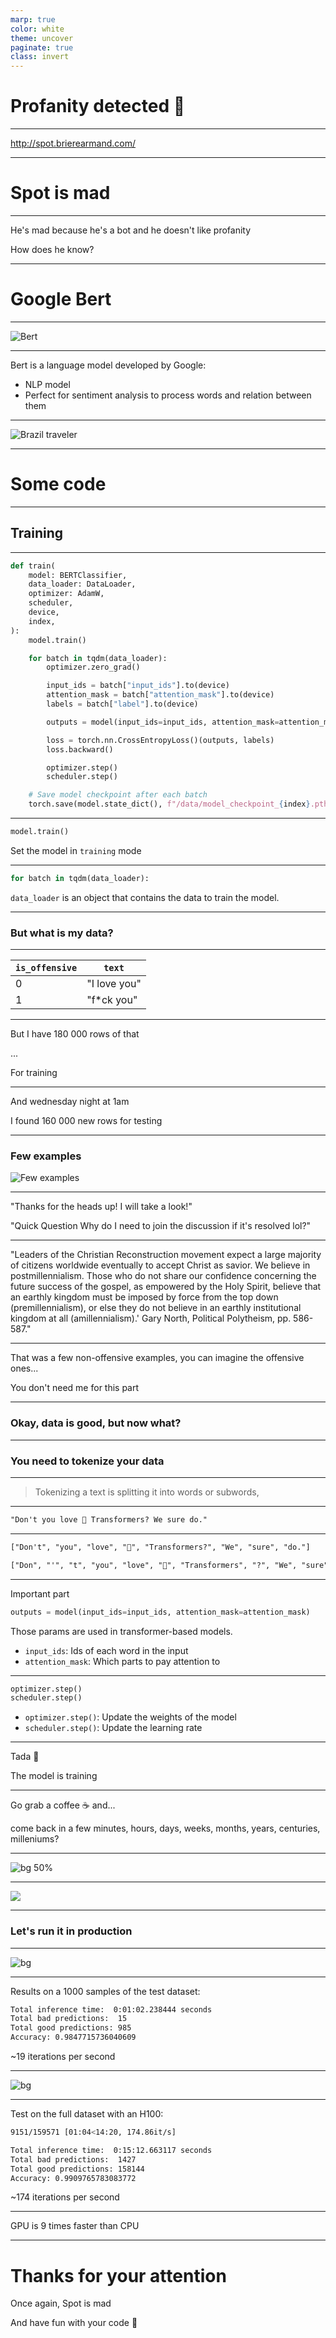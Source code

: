 ```yaml
---
marp: true
color: white
theme: uncover
paginate: true
class: invert
---
```


<style>
section::after {
  content: attr(data-marpit-pagination) '/' attr(data-marpit-pagination-total);
}
</style>


# Profanity detected 👀

---

http://spot.brierearmand.com/

---

# Spot is mad

---

He's mad because he's a bot and he doesn't like profanity

How does he know?

---

# Google Bert

---

![Bert](./assets/bert-google.webp)

---

Bert is a language model developed by Google:

- NLP model
- Perfect for sentiment analysis to process words and relation between them

---

![Brazil traveler](./assets/brazil-traveler.webp)

---

# Some code

---

## Training

---


```python
def train(
    model: BERTClassifier,
    data_loader: DataLoader,
    optimizer: AdamW,
    scheduler,
    device,
    index,
):
    model.train()

    for batch in tqdm(data_loader):
        optimizer.zero_grad()

        input_ids = batch["input_ids"].to(device)
        attention_mask = batch["attention_mask"].to(device)
        labels = batch["label"].to(device)

        outputs = model(input_ids=input_ids, attention_mask=attention_mask)

        loss = torch.nn.CrossEntropyLoss()(outputs, labels)
        loss.backward()

        optimizer.step()
        scheduler.step()

    # Save model checkpoint after each batch
    torch.save(model.state_dict(), f"/data/model_checkpoint_{index}.pth")
```

---


```python
model.train()
```

Set the model in `training` mode

---

```python
for batch in tqdm(data_loader):
```

`data_loader` is an object that contains the data to train the model.

---

### But what is my data?

---

| `is_offensive` | `text`       |
| -------------- | ------------ |
| 0              | "I love you" |
| 1              | "f*ck you"   |

---

But I have 180 000 rows of that

...

For training

---

And wednesday night at 1am

I found 160 000 new rows for testing

---

### Few examples

![Few examples](./assets/get_ready.webp)

---


"Thanks for the heads up! I will take a look!"

"Quick Question 
Why do I need to join the discussion if it's resolved lol?"

---

"Leaders of the Christian Reconstruction movement expect a large majority of citizens worldwide eventually to accept Christ as savior. We believe in postmillennialism. Those who do not share our confidence concerning the future success of the gospel, as empowered by the Holy Spirit, believe that an earthly kingdom must be imposed by force from the top down (premillennialism), or else they do not believe in an earthly institutional kingdom at all (amillennialism).' Gary North, Political Polytheism, pp. 586-587."

---

That was a few non-offensive examples, you can imagine the offensive ones...

You don't need me for this part

---

### Okay, data is good, but now what?

---

### You need to tokenize your data

---

> Tokenizing a text is splitting it into words or subwords,

---

```txt
"Don't you love 🤗 Transformers? We sure do."
```

---

```txt
["Don't", "you", "love", "🤗", "Transformers?", "We", "sure", "do."]

["Don", "'", "t", "you", "love", "🤗", "Transformers", "?", "We", "sure", "do", "."]
```

---

Important part

```python
outputs = model(input_ids=input_ids, attention_mask=attention_mask)
```

Those params are used in transformer-based models.

- `input_ids`: Ids of each word in the input
- `attention_mask`: Which parts to pay attention to

---

```python
optimizer.step()
scheduler.step()
```

- `optimizer.step()`: Update the weights of the model
- `scheduler.step()`: Update the learning rate

---

Tada 🎉

The model is training

---

Go grab a coffee ☕️ and...

come back in a few minutes, hours, days, weeks, months, years, centuries, milleniums?

---

![bg 50%](./assets/modal.svg)

---

![](./assets/modal-total-cost.png)

---

### Let's run it in production


---

![bg](./assets/cpu.webp)

---

Results on a 1000 samples of the test dataset:

```bash
Total inference time:  0:01:02.238444 seconds
Total bad predictions:  15
Total good predictions: 985
Accuracy: 0.9847715736040609
```

~19 iterations per second

---

![bg](./assets/gpu.jpg)

---

Test on the full dataset with an H100:

```bash
9151/159571 [01:04<14:20, 174.86it/s]
```

```bash
Total inference time:  0:15:12.663117 seconds
Total bad predictions:  1427
Total good predictions: 158144
Accuracy: 0.9909765783083772
```

~174 iterations per second

---

GPU is 9 times faster than CPU

---

# Thanks for your attention

Once again, Spot is mad

And have fun with your code 🚀


